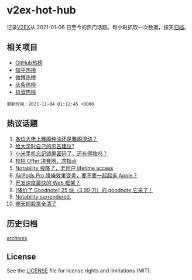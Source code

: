 # v2ex-hot-hub

 记录[V2EX](https://www.v2ex.com/)从 2021-01-06 日至今的热门话题。每小时抓取一次数据，按天[归档](archives)。
 
 ## 相关项目

- [GitHub热榜](https://github.com/snaildev/github-hot-hub)
- [知乎热榜](https://github.com/snaildev/zhihu-hot-hub)
- [微博热榜](https://github.com/snaildev/weibo-hot-hub)
- [头条热榜](https://github.com/snaildev/toutiao-hot-hub)
- [抖音热榜](https://github.com/snaildev/douyin-hot-hub)


 `更新时间：2021-11-04 01:12:45 +0800`

## 热议话题

1. [各位大佬上雅阁纯油还是雅阁混动？](https://www.v2ex.com/t/812614)
1. [给大学时自己的忠告建议?](https://www.v2ex.com/t/812588)
1. [小米手机忘记锁屏密码了，还有得救吗？](https://www.v2ex.com/t/812599)
1. [校招 Offer 决赛圈，求指点](https://www.v2ex.com/t/812642)
1. [Notability 投降了，老用户 lifetime access](https://www.v2ex.com/t/812598)
1. [AirPods Pro 降噪效果变差，要不要一起起诉 Apple？](https://www.v2ex.com/t/812705)
1. [开发速度最快的 Web 框架？](https://www.v2ex.com/t/812812)
1. [[降价了 Goodnote] 25 块（3.99 刀）的 goodnote 它来了！](https://www.v2ex.com/t/812691)
1. [Notability surrendered.](https://www.v2ex.com/t/812618)
1. [昨天把股票全清了](https://www.v2ex.com/t/812639)

## 历史归档

[archives](archives)

## License

See the [LICENSE](LICENSE) file for license rights and limitations (MIT).
